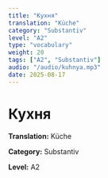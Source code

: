 ```yaml
---
title: "Кухня"
translation: "Küche"
category: "Substantiv"
level: "A2"
type: "vocabulary"
weight: 20
tags: ["A2", "Substantiv"]
audio: "/audio/kuhnya.mp3"
date: 2025-08-17
---
```


# Кухня

**Translation:** Küche

**Category:** Substantiv

**Level:** A2

